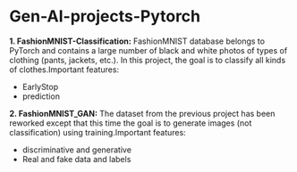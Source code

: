 # Gen-AI-projects-Pytorch

**1. FashionMNIST-Classification:**
FashionMNIST database belongs to PyTorch and contains a large number of black and white photos of types of clothing (pants, jackets, etc.). In this project, the goal is to classify all kinds of clothes.Important features: 
- EarlyStop
- prediction


**2. FashionMNIST_GAN:** 
The dataset from the previous project has been reworked except that this time the goal is to generate images (not classification) using training.Important features: 
- discriminative and generative
- Real and fake data and labels

